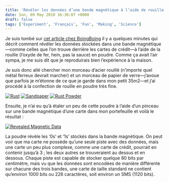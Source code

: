 ```yaml
---
title: 'Révéler les données d’une bande magnétique à l’aide de rouille'
date: Sun, 09 May 2010 16:36:07 +0000
draft: false
tags: ['Experiment', 'Français', 'Fun', 'Making', 'Science']
---
```


Je suis tombé sur [cet article chez BoingBoing](http://www.boingboing.net/2010/05/09/use-rust-particles-t.html) il y a quelques minutes qui décrit comment révéler les données stockées dans une bande magnétique—comme celles que l’on trouve derrière les cartes de crédit—à l’aide de la rouille (l’oxyde de fer, hein, pas la sauce) en poudre. Comme ça avait l’air sympa, je me suis dit que je reproduirais bien l’expérience à la maison.

Je suis donc allé chercher mon morceau d’acier rouillé (n’importe quel métal ferreux devrait marcher) et un morceau de papier de verre—j’avoue que parfois je m’étonne de ce que je garde dans mon petit 35m2—et j’ai procédé à la confection de rouille en poudre très fine.

[![Rust](http://farm5.static.flickr.com/4031/4592216597_738a4440d1_m.jpg)](http://www.flickr.com/photos/madd0/4592216597/ "Rust") [![Sandpaper](http://farm4.static.flickr.com/3111/4592217369_438a43f067_m.jpg)](http://www.flickr.com/photos/madd0/4592217369/ "Sandpaper") [![Rust Powder](http://farm2.static.flickr.com/1303/4592837084_7a5980ec9a_m.jpg)](http://www.flickr.com/photos/madd0/4592837084/ "Rust Powder")

Ensuite, je n’ai eu qu’à étaler un peu de cette poudre à l’aide d’un pinceau sur une bande magnétique d’une carte dans mon portefeuille et voilà le résultat :

[![Revealed Magnetic Data](http://farm4.static.flickr.com/3504/4592838046_66b0096828.jpg)](http://www.flickr.com/photos/51999442@N00/4592838046/ "Revealed Magnetic Data")

La poudre révèle les ‘0s’ et ‘1s’ stockés dans la bande magnétique. On peut voir que ma carte ne possède qu’une seule piste avec des données, mais une carte un peu plus complexe, comme une carte de crédit, pourrait en contenir jusqu’à 3 ; les deux autres se trouveraient au dessus et en dessous. Chaque piste est capable de stocker quelque 80 bits par centimètre, mais vu que les données sont encodées de manière différente sur chacune des trois bandes, une carte de taille standard ne contient qu’environ 1000 bits ou 226 caractères, soit environ un SMS (1120 bits).